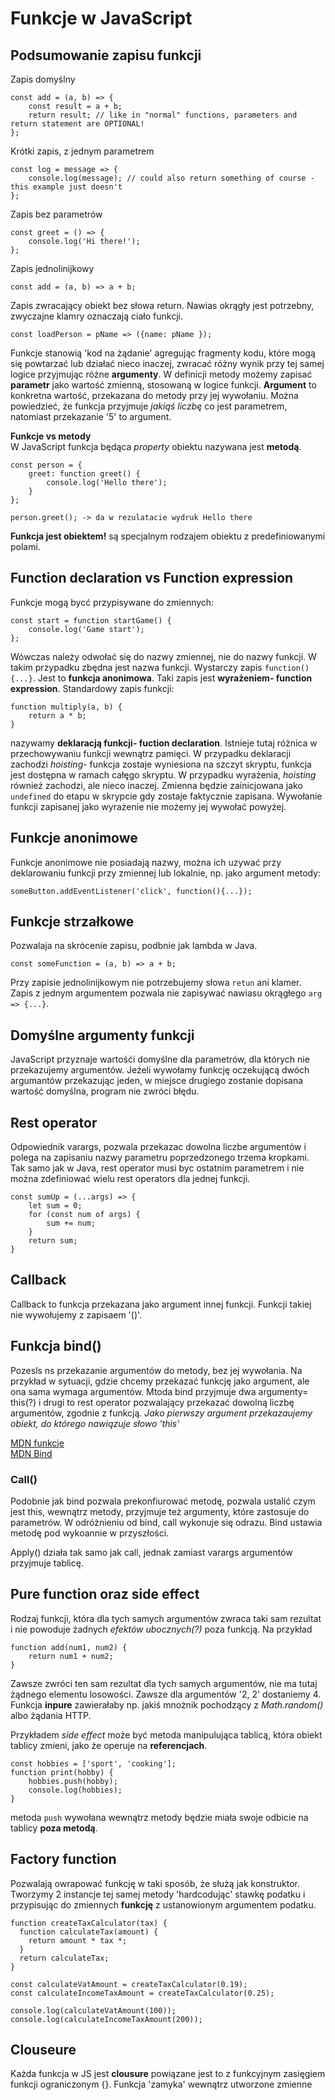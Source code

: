 # Funkcje w JavaScript

## Podsumowanie zapisu funkcji

Zapis domyślny

```
const add = (a, b) => {
    const result = a + b;
    return result; // like in "normal" functions, parameters and return statement are OPTIONAL!
};
```

Krótki zapis, z jednym parametrem

```
const log = message => {
    console.log(message); // could also return something of course - this example just doesn't
};
```

Zapis bez parametrów

```
const greet = () => {
    console.log('Hi there!');
};
```

Zapis jednolinijkowy

```
const add = (a, b) => a + b;
```

Zapis zwracający obiekt bez słowa return. Nawias okrągły jest potrzebny, zwyczajne klamry oznaczają ciało funkcji.

```
const loadPerson = pName => ({name: pName });
```

Funkcje stanowią 'kod na żądanie' agregując fragmenty kodu, które mogą się powtarzać lub działać nieco inaczej, zwracać różny wynik przy tej samej logice przyjmując różne **argumenty**. W definicji metody możemy zapisać **parametr** jako wartość zmienną, stosowaną w logice funkcji. **Argument** to konkretna wartość, przekazana do metody przy jej wywołaniu. Można powiedzieć, że funkcja przyjmuje _jakiąś liczbę_ co jest parametrem, natomiast przekazanie '5' to argument.

**Funkcje vs metody**  
W JavaScript funkcja będąca _property_ obiektu nazywana jest **metodą**.

```
const person = {
    greet: function greet() {
        console.log('Hello there');
    }
};

person.greet(); -> da w rezulatacie wydruk Hello there
```

**Funkcja jest obiektem!** są specjalnym rodzajem obiektu z predefiniowanymi polami.

## Function declaration vs Function expression

Funkcje mogą bycć przypisywane do zmiennych:

```
const start = function startGame() {
    console.log('Game start');
};
```

Wówczas należy odwołać się do nazwy zmiennej, nie do nazwy funkcji. W takim przypadku zbędna jest nazwa funkcji. Wystarczy zapis `function() {...}`. Jest to **funkcja anonimowa**. Taki zapis jest **wyrażeniem- function expression**. Standardowy zapis funkcji:

```
function multiply(a, b) {
    return a * b;
}
```

nazywamy **deklaracją funkcji- fuction declaration**. Istnieje tutaj różnica w przechowywaniu funkcji wewnątrz pamięci. W przypadku deklaracji zachodzi _hoisting_- funkcja zostaje wyniesiona na szczyt skryptu, funkcja jest dostępna w ramach całęgo skryptu. W przypadku wyrażenia, _hoisting_ również zachodzi, ale nieco inaczej. Zmienna będzie zainicjowana jako `undefined` do etapu w skrypcie gdy zostaje faktycznie zapisana. Wywołanie funkcji zapisanej jako wyrażenie nie możemy jej wywołać powyżej.

## Funkcje anonimowe

Funkcje anonimowe nie posiadają nazwy, można ich uzywać przy deklarowaniu funkcji przy zmiennej lub lokalnie, np. jako argument metody:

```
someButton.addEventListener('click', function(){...});
```

## Funkcje strzałkowe

Pozwalaja na skrócenie zapisu, podbnie jak lambda w Java.

```
const someFunction = (a, b) => a + b;
```

Przy zapisie jednolinijkowym nie potrzebujemy słowa `retun` ani klamer. Zapis z jednym argumentem pozwala nie zapisywać nawiasu okrągłego `arg => {...}`.

## Domyślne argumenty funkcji
JavaScript przyznaje wartośći domyślne dla parametrów, dla których nie przekazujemy argumentów. Jeżeli wywołamy funkcję oczekującą dwóch argumantów przekazując jeden, w miejsce drugiego zostanie dopisana wartość domyślna, program nie zwróci błędu. 

## Rest operator
Odpowiednik varargs, pozwala przekazac dowolna liczbe argumentów i polega na zapisaniu nazwy parametru poprzedzonego trzema kropkami. Tak samo jak w Java, rest operator musi byc ostatnim parametrem i nie można zdefiniować wielu rest operators dla jednej funkcji. 
```
const sumUp = (...args) => {
    let sum = 0;
    for (const num of args) {
        sum += num;
    }
    return sum;
}
```

## Callback
Callback to funkcja przekazana jako argument innej funkcji. Funkcji takiej nie wywołujemy z zapisaem '()'.

## Funkcja bind()
Pozesls ns przekazanie argumentów do metody, bez jej wywołania. Na przykład w sytuacji, gdzie chcemy przekazać funkcję jako argument, ale ona sama wymaga argumentów. Mtoda bind przyjmuje dwa argumenty= this(?) i drugi to rest operator pozwalający przekazać dowolną liczbę argumentów, zgodnie z funkcją.
*Jako pierwszy argument przekazaujemy obiekt, do którego nawiązuje słowo 'this'* 


[MDN funkcje](https://developer.mozilla.org/en-US/docs/Web/JavaScript/Guide/Functions)  
[MDN Bind](https://developer.mozilla.org/en-US/docs/Web/JavaScript/Reference/Global_objects/Function/bind)

### Call()
Podobnie jak bind pozwala prekonfiurować metodę, pozwala ustalić czym jest this, wewnątrz metody, przyjmuje też argumenty, które zastosuje do parametrów. W odróżnieniu od bind, call wykonuje się odrazu. Bind ustawia metodę pod wykoannie w przyszłości. 

Apply() działa tak samo jak call, jednak zamiast varargs argumentów przyjmuje tablicę. 

## Pure function oraz side effect
Rodzaj funkcji, która dla tych samych argumentów zwraca taki sam rezultat i nie powoduje żadnych *efektów ubocznych(?)* poza funkcją. Na przykład
```
function add(num1, num2) {
    return num1 + num2;
}
```
Zawsze zwróci ten sam rezultat dla tych samych argumentów, nie ma tutaj żądnego elementu losowości. Zawsze dla argumentów '2, 2' dostaniemy 4. Funkcja **inpure** zawierałaby np. jakiś mnożnik pochodzący z *Math.random()* albo żądania HTTP.

Przykładem *side effect* może być metoda manipulująca tablicą, która obiekt tablicy zmieni, jako że operuje na **referencjach**. 
```
const hobbies = ['sport', 'cooking'];
function print(hobby) {
    hobbies.push(hobby);
    console.log(hobbies);
}
```
metoda `push` wywołana wewnątrz metody będzie miała swoje odbicie na tablicy **poza metodą**.

## Factory function
Pozwalają owrapować funkcję w taki sposób, że służą jak konstruktor. Tworzymy 2 instancje tej samej metody 'hardcodując' stawkę podatku i przypisując do zmiennych **funkcję** z ustanowionym argumentem podatku. 

```
function createTaxCalculator(tax) {
  function calculateTax(amount) {
    return amount * tax *;
  }
  return calculateTax;
}

const calculateVatAmount = createTaxCalculator(0.19);
const calculateIncomeTaxAmount = createTaxCalculator(0.25);

console.log(calculateVatAmount(100));
console.log(calculateIncomeTaxAmount(200));
```

## Clouseure
Każda funkcja w JS jest **clousure** powiązane jest to z funkcyjnym zasięgiem funkcji ograniczonym {}. Funkcja 'zamyka' wewnątrz utworzone zmienne